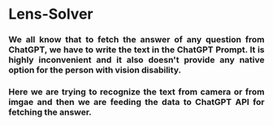 # Lens-Solver

### <p align="justify">We all know that to fetch the answer of any question from ChatGPT, we have to write the text in the ChatGPT Prompt. It is highly inconvenient and it also doesn't provide any native option for the person with vision disability.</p>

### <p align="justify">Here we are trying to recognize the text from camera or from imgae and then we are feeding the data to ChatGPT API for fetching the answer.</p>
